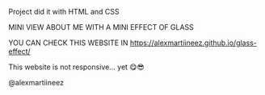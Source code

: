Project did it with HTML and CSS

MINI VIEW ABOUT ME WITH A MINI EFFECT OF GLASS

YOU CAN CHECK THIS WEBSITE IN https://alexmartiineez.github.io/glass-effect/

This website is not responsive... yet 😋😎

@alexmartiineez
